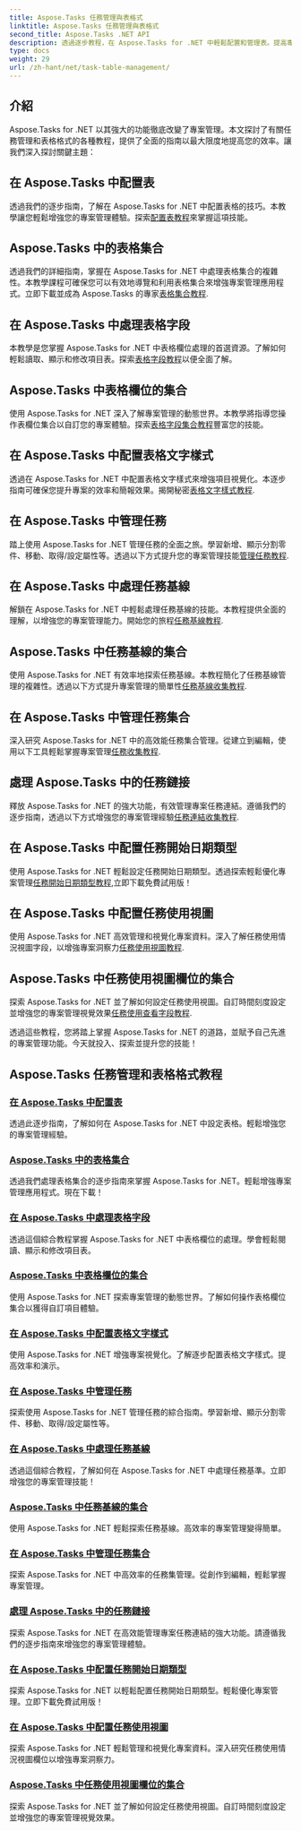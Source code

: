 ```yaml
---
title: Aspose.Tasks 任務管理與表格式
linktitle: Aspose.Tasks 任務管理與表格式
second_title: Aspose.Tasks .NET API
description: 透過逐步教程，在 Aspose.Tasks for .NET 中輕鬆配置和管理表。提高專案管理效率和表達能力。
type: docs
weight: 29
url: /zh-hant/net/task-table-management/
---
```

## 介紹

Aspose.Tasks for .NET 以其強大的功能徹底改變了專案管理。本文探討了有關任務管理和表格格式的各種教程，提供了全面的指南以最大限度地提高您的效率。讓我們深入探討關鍵主題：

## 在 Aspose.Tasks 中配置表

透過我們的逐步指南，了解在 Aspose.Tasks for .NET 中配置表格的技巧。本教學讓您輕鬆增強您的專案管理體驗。探索[配置表教程](./configuring-tables/)來掌握這項技能。

## Aspose.Tasks 中的表格集合

透過我們的詳細指南，掌握在 Aspose.Tasks for .NET 中處理表格集合的複雜性。本教學課程可確保您可以有效地導覽和利用表格集合來增強專案管理應用程式。立即下載並成為 Aspose.Tasks 的專家[表格集合教程](./table-collection/).

## 在 Aspose.Tasks 中處理表格字段

本教學是您掌握 Aspose.Tasks for .NET 中表格欄位處理的首選資源。了解如何輕鬆讀取、顯示和修改項目表。探索[表格字段教程](./table-fields/)以便全面了解。

## Aspose.Tasks 中表格欄位的集合

使用 Aspose.Tasks for .NET 深入了解專案管理的動態世界。本教學將指導您操作表欄位集合以自訂您的專案體驗。探索[表格字段集合教程](./table-field-collection/)豐富您的技能。

## 在 Aspose.Tasks 中配置表格文字樣式

透過在 Aspose.Tasks for .NET 中配置表格文字樣式來增強項目視覺化。本逐步指南可確保您提升專案的效率和簡報效果。揭開秘密[表格文字樣式教程](./table-text-styles/).

## 在 Aspose.Tasks 中管理任務

踏上使用 Aspose.Tasks for .NET 管理任務的全面之旅。學習新增、顯示分割零件、移動、取得/設定屬性等。透過以下方式提升您的專案管理技能[管理任務教程](./managing-tasks/).

## 在 Aspose.Tasks 中處理任務基線

解鎖在 Aspose.Tasks for .NET 中輕鬆處理任務基線的技能。本教程提供全面的理解，以增強您的專案管理能力。開始您的旅程[任務基線教程](./task-baselines/).

## Aspose.Tasks 中任務基線的集合

使用 Aspose.Tasks for .NET 有效率地探索任務基線。本教程簡化了任務基線管理的複雜性。透過以下方式提升專案管理的簡單性[任務基線收集教程](./task-baseline-collection/).

## 在 Aspose.Tasks 中管理任務集合

深入研究 Aspose.Tasks for .NET 中的高效能任務集合管理。從建立到編輯，使用以下工具輕鬆掌握專案管理[任務收集教程](./task-collection/).

## 處理 Aspose.Tasks 中的任務鏈接

釋放 Aspose.Tasks for .NET 的強大功能，有效管理專案任務連結。遵循我們的逐步指南，透過以下方式增強您的專案管理經驗[任務連結收集教程](./task-link-collection/).

## 在 Aspose.Tasks 中配置任務開始日期類型

使用 Aspose.Tasks for .NET 輕鬆設定任務開始日期類型。透過探索輕鬆優化專案管理[任務開始日期類型教程](./task-start-date-types/),立即下載免費試用版！

## 在 Aspose.Tasks 中配置任務使用視圖

使用 Aspose.Tasks for .NET 高效管理和視覺化專案資料。深入了解任務使用情況視圖字段，以增強專案洞察力[任務使用視圖教程](./task-usage-views/).

## Aspose.Tasks 中任務使用視圖欄位的集合

探索 Aspose.Tasks for .NET 並了解如何設定任務使用視圖。自訂時間刻度設定並增強您的專案管理視覺效果[任務使用查看字段教程](./task-usage-view-fields/).

透過這些教程，您將踏上掌握 Aspose.Tasks for .NET 的道路，並賦予自己先進的專案管理功能。今天就投入、探索並提升您的技能！
## Aspose.Tasks 任務管理和表格格式教程
### [在 Aspose.Tasks 中配置表](./configuring-tables/)
透過此逐步指南，了解如何在 Aspose.Tasks for .NET 中設定表格。輕鬆增強您的專案管理經驗。
### [Aspose.Tasks 中的表格集合](./table-collection/)
透過我們處理表格集合的逐步指南來掌握 Aspose.Tasks for .NET。輕鬆增強專案管理應用程式。現在下載！
### [在 Aspose.Tasks 中處理表格字段](./table-fields/)
透過這個綜合教程掌握 Aspose.Tasks for .NET 中表格欄位的處理。學會輕鬆閱讀、顯示和修改項目表。
### [Aspose.Tasks 中表格欄位的集合](./table-field-collection/)
使用 Aspose.Tasks for .NET 探索專案管理的動態世界。了解如何操作表格欄位集合以獲得自訂項目體驗。
### [在 Aspose.Tasks 中配置表格文字樣式](./table-text-styles/)
使用 Aspose.Tasks for .NET 增強專案視覺化。了解逐步配置表格文字樣式。提高效率和演示。
### [在 Aspose.Tasks 中管理任務](./managing-tasks/)
探索使用 Aspose.Tasks for .NET 管理任務的綜合指南。學習新增、顯示分割零件、移動、取得/設定屬性等。
### [在 Aspose.Tasks 中處理任務基線](./task-baselines/)
透過這個綜合教程，了解如何在 Aspose.Tasks for .NET 中處理任務基準。立即增強您的專案管理技能！
### [Aspose.Tasks 中任務基線的集合](./task-baseline-collection/)
使用 Aspose.Tasks for .NET 輕鬆探索任務基線。高效率的專案管理變得簡單。
### [在 Aspose.Tasks 中管理任務集合](./task-collection/)
探索 Aspose.Tasks for .NET 中高效率的任務集管理。從創作到編輯，輕鬆掌握專案管理。
### [處理 Aspose.Tasks 中的任務鏈接](./task-link-collection/)
探索 Aspose.Tasks for .NET 在高效能管理專案任務連結的強大功能。請遵循我們的逐步指南來增強您的專案管理體驗。
### [在 Aspose.Tasks 中配置任務開始日期類型](./task-start-date-types/)
探索 Aspose.Tasks for .NET 以輕鬆配置任務開始日期類型。輕鬆優化專案管理。立即下載免費試用版！
### [在 Aspose.Tasks 中配置任務使用視圖](./task-usage-views/)
探索 Aspose.Tasks for .NET 輕鬆管理和視覺化專案資料。深入研究任務使用情況視圖欄位以增強專案洞察力。
### [Aspose.Tasks 中任務使用視圖欄位的集合](./task-usage-view-fields/)
探索 Aspose.Tasks for .NET 並了解如何設定任務使用視圖。自訂時間刻度設定並增強您的專案管理視覺效果。
